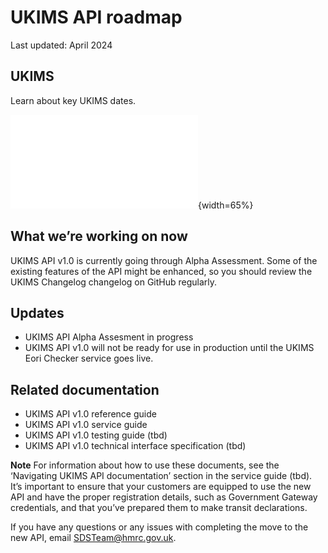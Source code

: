# UKIMS API roadmap
Last updated: April 2024

## UKIMS
Learn about key UKIMS dates.

![roadmap](.//UKIMS_Roadmap_Draft_V3(1).pdf.pdf){width=65%}

## What we’re working on now
UKIMS API v1.0 is currently going through Alpha Assessment. Some of the existing features of the API might be enhanced, so you should review the UKIMS Changelog changelog on GitHub regularly.

## Updates

- UKIMS API Alpha Assesment in progress
- UKIMS API v1.0 will not be ready for use in production until the UKIMS Eori Checker service goes live.

## Related documentation
- UKIMS API v1.0 reference guide
- UKIMS API v1.0 service guide
- UKIMS API v1.0 testing guide (tbd)
- UKIMS API v1.0 technical interface specification (tbd)

 **Note** For information about how to use these documents, see the ‘Navigating UKIMS API documentation’ section in the service guide (tbd).
It’s important to ensure that your customers are equipped to use the new API and have the proper registration details, such as Government Gateway credentials, and that you’ve prepared them to make transit declarations.

If you have any questions or any issues with completing the move to the new API, email SDSTeam@hmrc.gov.uk.


